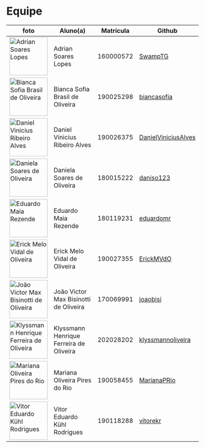 # Equipe

|foto| Aluno(a) | Matrícula    | Github  |
| -- | -- |----- |----| 
|<img src="https://avatars.githubusercontent.com/u/66492055?v=4" alt="Adrian Soares Lopes" width="100"> | Adrian Soares Lopes | 160000572 | [SwampTG](https://github.com/SwampTG) |
|<img src="https://avatars.githubusercontent.com/u/69814402?v=4" alt="Bianca Sofia Brasil de Oliveira" width="100"> | Bianca Sofia Brasil de Oliveira | 190025298 |[biancasofia](https://github.com/biancasofia) |
|<img src="https://avatars.githubusercontent.com/u/52768341?v=4" alt="Daniel Vinicius Ribeiro Alves" width="100"> | Daniel Vinicius Ribeiro Alves | 190026375 | [DanielViniciusAlves](https://github.com/DanielViniciusAlves)|
|<img src="https://avatars.githubusercontent.com/u/56639683?v=4" alt="Daniela Soares de Oliveira" width="100"> | Daniela Soares de Oliveira | 180015222 | [daniso123](https://github.com/daniso123)|
|<img src="https://avatars.githubusercontent.com/u/47648859?v=4" alt="Eduardo Maia Rezende" width="100"> | Eduardo Maia Rezende | 180119231 | [eduardomr](https://github.com/eduardomr) |
|<img src="https://avatars.githubusercontent.com/u/48844857?v=4" alt="Erick Melo Vidal de Oliveira" width="100">| Erick Melo Vidal de Oliveira | 190027355 | [ErickMVdO](https://github.com/ErickMVdO)|
|<img src="https://avatars.githubusercontent.com/u/111386960?v=4" alt="João Victor Max Bisinotti de Oliveira" width="100"> | João Victor Max Bisinotti de Oliveira | 170069991 | [joaobisi](https://github.com/joaobisi)|
|<img src="https://avatars.githubusercontent.com/u/56873266?v=4" alt="Klyssmann Henrique Ferreira de Oliveira" width="100"> | Klyssmann Henrique Ferreira de Oliveira | 202028202 | [klyssmannoliveira](https://github.com/klyssmannoliveira)|
|<img src="https://avatars.githubusercontent.com/u/65375798?v=4" alt="Mariana Oliveira Pires do Rio" width="100"> | Mariana Oliveira Pires do Rio | 190058455 | [MarianaPRio](https://github.com/MarianaPRio)|
|<img src="https://avatars.githubusercontent.com/u/56610229?v=4" alt="Vitor Eduardo Kühl Rodrigues" width="100"> | Vitor Eduardo Kühl Rodrigues | 190118288 | [vitorekr](https://github.com/vitorekr) |